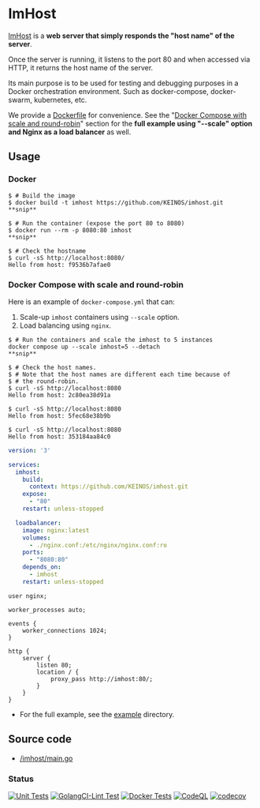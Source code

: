 # ImHost

[ImHost](./imhost) is a **web server that simply responds the "host name" of the server**.

Once the server is running, it listens to the port 80 and when accessed via HTTP, it returns the host name of the server.

Its main purpose is to be used for testing and debugging purposes in a Docker orchestration environment. Such as docker-compose, docker-swarm, kubernetes, etc.

We provide a [Dockerfile](./Dockerfile) for convenience. See the "[Docker Compose with scale and round-robin](#docker-compose-with-scale-and-round-robin)" section for the **full example using "--scale" option and Nginx as a load balancer** as well.

## Usage

### Docker

```shellsession
$ # Build the image
$ docker build -t imhost https://github.com/KEINOS/imhost.git
**snip**

$ # Run the container (expose the port 80 to 8080)
$ docker run --rm -p 8080:80 imhost
**snip**

$ # Check the hostname
$ curl -sS http://localhost:8080/
Hello from host: f9536b7afae0
```

### Docker Compose with scale and round-robin

Here is an example of `docker-compose.yml` that can:

1. Scale-up `imhost` containers using `--scale` option.
2. Load balancing using `nginx`.

```shellsession
$ # Run the containers and scale the imhost to 5 instances
docker compose up --scale imhost=5 --detach
**snip**

$ # Check the host names.
$ # Note that the host names are different each time because of
$ # the round-robin.
$ curl -sS http://localhost:8080
Hello from host: 2c80ea38d91a

$ curl -sS http://localhost:8080
Hello from host: 5fec68e38b9b

$ curl -sS http://localhost:8080
Hello from host: 353184aa84c0
```

```yaml
version: '3'

services:
  imhost:
    build:
      context: https://github.com/KEINOS/imhost.git
    expose:
      - "80"
    restart: unless-stopped

  loadbalancer:
    image: nginx:latest
    volumes:
      - ./nginx.conf:/etc/nginx/nginx.conf:ro
    ports:
      - "8080:80"
    depends_on:
      - imhost
    restart: unless-stopped
```

```nginx
user nginx;

worker_processes auto;

events {
    worker_connections 1024;
}

http {
    server {
        listen 80;
        location / {
            proxy_pass http://imhost:80/;
        }
    }
}
```

- For the full example, see the [example](./_example) directory.

## Source code

- [/imhost/main.go](./imhost/main.go)

### Status

[![Unit Tests](https://github.com/KEINOS/imhost/actions/workflows/unit-test.yml/badge.svg)](https://github.com/KEINOS/imhost/actions/workflows/unit-test.yml)
[![GolangCI-Lint Test](https://github.com/KEINOS/imhost/actions/workflows/golang-ci.yml/badge.svg)](https://github.com/KEINOS/imhost/actions/workflows/golang-ci.yml)
[![Docker Tests](https://github.com/KEINOS/imhost/actions/workflows/docker-test.yml/badge.svg)](https://github.com/KEINOS/imhost/actions/workflows/docker-test.yml)
[![CodeQL](https://github.com/KEINOS/imhost/actions/workflows/github-code-scanning/codeql/badge.svg)](https://github.com/KEINOS/imhost/actions/workflows/github-code-scanning/codeql)
[![codecov](https://codecov.io/gh/KEINOS/imhost/graph/badge.svg?token=7WsjthYoE6)](https://codecov.io/gh/KEINOS/imhost)